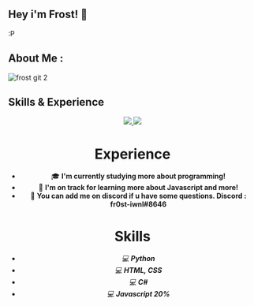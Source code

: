 ## Hey i'm Frost! 👋
:P

## About Me :

![frost git 2](https://cdn.discordapp.com/attachments/805554377745235974/1113754575225225246/Blue_and_White_Abstract_Technology_LinkedIn_Banner_1.gif)


## Skills & Experience

<div align="center">
  <a href="https://github.com/vn7n24fzkq/github-profile-summary-cards">
    <img src="https://github-profile-summary-cards.vercel.app/api/cards/profile-details?username=fr0st-winl&theme=github" />
  </a>
  <a href="https://github.com/vn7n24fzkq/github-profile-summary-cards">
    <img src="https://github-profile-summary-cards.vercel.app/api/cards/stats?username=fr0st-iwnltheme=github" />
  </a>

# Experience

* 🎓  **I'm currently studying more about programming!**
* 🌱  **I'm on track for learning more about Javascript and more!**
* 💎  **You can add me on discord if u have some questions. Discord : fr0st-iwnl#8646**

# Skills

* *💻*  ***Python***
* *💻*  ***HTML, CSS***
* *💻*  ***C#***
* *💻*  ***Javascript 20%***
